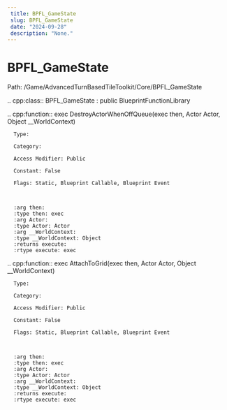 ```yaml
---
 title: BPFL_GameState
 slug: BPFL_GameState
 date: "2024-09-28"
 description: "None."
---
```


BPFL_GameState
===============

Path: /Game/AdvancedTurnBasedTileToolkit/Core/BPFL_GameState

.. cpp:class:: BPFL_GameState : public BlueprintFunctionLibrary

   .. cpp:function:: exec DestroyActorWhenOffQueue(exec then, Actor Actor, Object __WorldContext)

      Type: 

      Category: 

      Access Modifier: Public

      Constant: False

      Flags: Static, Blueprint Callable, Blueprint Event

      

      :arg then: 
      :type then: exec
      :arg Actor: 
      :type Actor: Actor
      :arg __WorldContext: 
      :type __WorldContext: Object
      :returns execute: 
      :rtype execute: exec

   .. cpp:function:: exec AttachToGrid(exec then, Actor Actor, Object __WorldContext)

      Type: 

      Category: 

      Access Modifier: Public

      Constant: False

      Flags: Static, Blueprint Callable, Blueprint Event

      

      :arg then: 
      :type then: exec
      :arg Actor: 
      :type Actor: Actor
      :arg __WorldContext: 
      :type __WorldContext: Object
      :returns execute: 
      :rtype execute: exec

